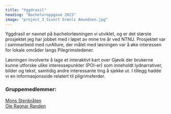 ```yaml
---
title: "Yggdrasil"
heading: "Bacheloroppgave 2023"
image: "project_3_Sivert Grønli Amundsen.jpg"
---
```


Yggdrasil er navnet på bachelorløsningen vi utviklet, og er det største prosjektet jeg har jobbet med i løpet av mine tre år ved NTNU. Prosjektet var i sammarbeid med rurAllure, der målet med løsningen var å øke interessen for lokale områder langs Pilegrimsledener.

Løsningen involverte å lage et interaktivt kart over Gjøvik der brukerne kunne utforske ulike interessepunkter (POI-er) som inneholdt lydnarrativer, bilder og tekst, samtidig andre interessante ting å sjekke ut. I tillegg hadde vi en informasjonsside relatert til pilgrimsferder. 
<br/>
### Gruppemedlemmer: 
[Mons Stenbråten]( https://avgangsutstilling.no/bwu/monsst) <br/>
[Ole Ragnar Randen]( https://avgangsutstilling.no/bwu/olerr)
